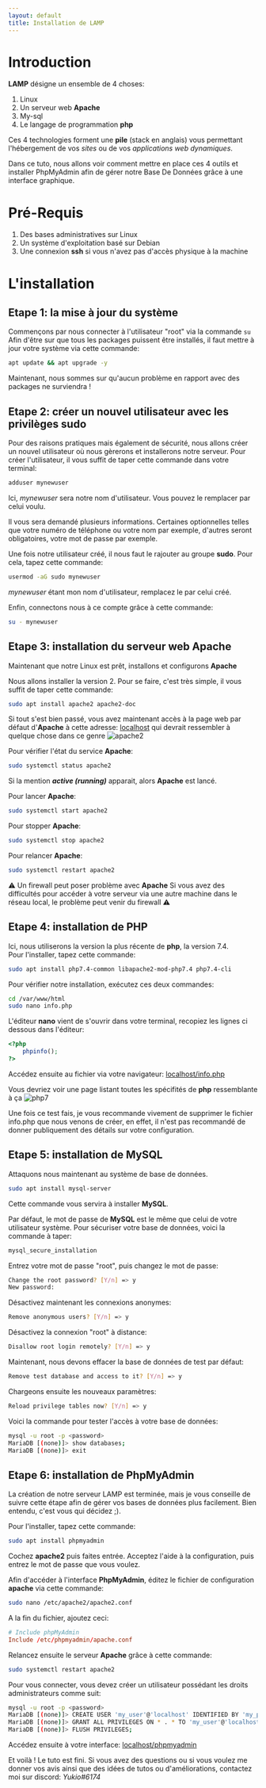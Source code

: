 ```yaml
---
layout: default
title: Installation de LAMP
---
```


Introduction
===============

**LAMP** désigne un ensemble de 4 choses:

1. Linux
2. Un serveur web **Apache** 
3. My-sql
4. Le langage de programmation **php**

Ces 4 technologies forment une **pile** (stack en anglais) vous permettant l'hébergement de vos *sites* ou de vos *applications web dynamiques*.

Dans ce tuto, nous allons voir comment mettre en place ces 4 outils et installer PhpMyAdmin afin de gérer notre Base De Données grâce à une interface graphique.


Pré-Requis
==============

1. Des bases administratives sur Linux
2. Un système d'exploitation basé sur Debian
3. Une connexion **ssh** si vous n'avez pas d'accès physique à la machine


L'installation
===============

Etape 1: la mise à jour du système
---------------

Commençons par nous connecter à l'utilisateur "root" via la commande `su`
Afin d'être sur que tous les packages puissent être installés, il faut mettre à jour votre système via cette commande:
```sh
apt update && apt upgrade -y
```

Maintenant, nous sommes sur qu'aucun problème en rapport avec des packages ne surviendra !



Etape 2: créer un nouvel utilisateur avec les privilèges **sudo**
---------------

Pour des raisons pratiques mais également de sécurité, nous allons créer un nouvel utilisateur où nous gèrerons et installerons notre serveur.
Pour créer l'utilisateur, il vous suffit de taper cette commande dans votre terminal:
```sh
adduser mynewuser
```
Ici, *mynewuser* sera notre nom d'utilisateur. Vous pouvez le remplacer par celui voulu.

Il vous sera demandé plusieurs informations.
Certaines optionnelles telles que votre numéro de téléphone ou votre nom par exemple, d'autres seront obligatoires, votre mot de passe par exemple.

Une fois notre utilisateur créé, il nous faut le rajouter au groupe **sudo**.
Pour cela, tapez cette commande:
```sh
usermod -aG sudo mynewuser
```
*mynewuser* étant mon nom d'utilisateur, remplacez le par celui créé.

Enfin, connectons nous à ce compte grâce à cette commande:
```sh
su - mynewuser
```


Etape 3: installation du serveur web **Apache**
---------------

Maintenant que notre Linux est prêt, installons et configurons **Apache**

Nous allons installer la version 2. Pour se faire, c'est très simple, il vous suffit de taper cette commande:
```sh
sudo apt install apache2 apache2-doc
```


Si tout s'est bien passé, vous avez maintenant accès à la page web par défaut d'**Apache** à cette adresse: [localhost](http://127.0.0.1/) qui devrait ressembler à quelque chose dans ce genre
![apache2](apache.png)

Pour vérifier l'état du service **Apache**:
```sh
sudo systemctl status apache2
```
Si la mention ***active (running)*** apparait, alors **Apache** est lancé.

Pour lancer **Apache**:
```sh
sudo systemctl start apache2 
```

Pour stopper **Apache**:
```sh
sudo systemctl stop apache2 
```

Pour relancer **Apache**:
```sh
sudo systemctl restart apache2 
```

⚠️ Un firewall peut poser problème avec **Apache**
Si vous avez des difficultés pour accéder à votre serveur via une autre machine dans le réseau local, le problème peut venir du firewall ⚠️

Etape 4: installation de PHP
---------------

Ici, nous utiliserons la version la plus récente de **php**, la version 7.4.    
Pour l'installer, tapez cette commande:
```sh
sudo apt install php7.4-common libapache2-mod-php7.4 php7.4-cli
```

Pour vérifier notre installation, exécutez ces deux commandes:
```sh
cd /var/www/html
sudo nano info.php
```

L'éditeur **nano** vient de s'ouvrir dans votre terminal, recopiez les lignes ci dessous dans l'éditeur:
```php
<?php
	phpinfo();
?>
```
Accédez ensuite au fichier via votre navigateur: [localhost/info.php](http://127.0.0.1/info.php)

Vous devriez voir une page listant toutes les spécifités de **php** ressemblante à ça
![php7](https://static.tutoandco.colas-delmas.fr/uploads/2020/06/phpinfo-php7.4.png)

Une fois ce test fais, je vous recommande vivement de supprimer le fichier info.php que nous venons de créer, en effet, il n'est pas recommandé de donner publiquement des détails sur votre configuration.


Etape 5: installation de **MySQL**
---------------

Attaquons nous maintenant au système de base de données.

```sh
sudo apt install mysql-server
```
Cette commande vous servira à installer **MySQL**.

Par défaut, le mot de passe de **MySQL** est le même que celui de votre utilisateur système.
Pour sécuriser votre base de données, voici la commande à taper:
```sh
mysql_secure_installation
```

Entrez votre mot de passe "root", puis changez le mot de passe:
```sh
Change the root password? [Y/n] => y
New password:
```

Désactivez maintenant les connexions anonymes:
```sh
Remove anonymous users? [Y/n] => y
```

Désactivez la connexion "root" à distance:
```sh
Disallow root login remotely? [Y/n] => y
```

Maintenant, nous devons effacer la base de données de test par défaut:
```sh
Remove test database and access to it? [Y/n] => y
```

Chargeons ensuite les nouveaux paramètres:
```sh
Reload privilege tables now? [Y/n] => y
```

Voici la commande pour tester l'accès à votre base de données:
```sh
mysql -u root -p <password>
MariaDB [(none)]> show databases;
MariaDB [(none)]> exit
```

Etape 6: installation de PhpMyAdmin
---------------

La création de notre serveur LAMP est terminée, mais je vous conseille de suivre cette étape afin de gérer vos bases de données plus facilement. 
Bien entendu, c'est vous qui décidez ;).

Pour l'installer, tapez cette commande:
```sh
sudo apt install phpmyadmin
```

Cochez **apache2** puis faites entrée.
Acceptez l'aide à la configuration, puis entrez le mot de passe que vous voulez.

Afin d'accéder à l'interface **PhpMyAdmin**, éditez le fichier de configuration **apache** via cette commande:
```sh
sudo nano /etc/apache2/apache2.conf
```

A la fin du fichier, ajoutez ceci:
```conf
# Include phpMyAdmin
Include /etc/phpmyadmin/apache.conf
```

Relancez ensuite le serveur **Apache** grâce à cette commande:
```sh
sudo systemctl restart apache2 
```

Pour vous connecter, vous devez créer un utilisateur possédant les droits administrateurs comme suit:
```sh
mysql -u root -p <password>
MariaDB [(none)]> CREATE USER 'my_user'@'localhost' IDENTIFIED BY 'my_password';
MariaDB [(none)]> GRANT ALL PRIVILEGES ON * . * TO 'my_user'@'localhost';
MariaDB [(none)]> FLUSH PRIVILEGES;
```

Accédez ensuite à votre interface: [localhost/phpmyadmin](http://127.0.0.1/phpmyadmin/)


Et voilà ! Le tuto est fini.
Si vous avez des questions ou si vous voulez me donner vos avis ainsi que des idées de tutos ou d'améliorations, contactez moi sur discord: *Yukio#6174*

